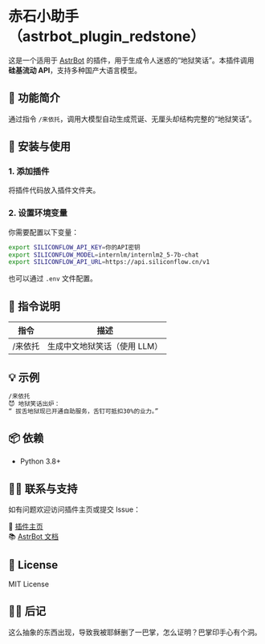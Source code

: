 # 赤石小助手（astrbot_plugin_redstone）

这是一个适用于 [AstrBot](https://astrbot.app) 的插件，用于生成令人迷惑的“地狱笑话”。本插件调用 **硅基流动 API**，支持多种国产大语言模型。

## 🧠 功能简介

通过指令 `/来依托`，调用大模型自动生成荒诞、无厘头却结构完整的“地狱笑话”。

## 🚀 安装与使用

### 1. 添加插件

将插件代码放入插件文件夹。

### 2. 设置环境变量

你需要配置以下变量：

```bash
export SILICONFLOW_API_KEY=你的API密钥
export SILICONFLOW_MODEL=internlm/internlm2_5-7b-chat
export SILICONFLOW_API_URL=https://api.siliconflow.cn/v1
```

也可以通过 `.env` 文件配置。

## 🔧 指令说明

| 指令 | 描述                         |
|------|------------------------------|
| /来依托 | 生成中文地狱笑话（使用 LLM） |

## 💡 示例

```bash
/来依托
😈 地狱笑话出炉：
“ 拔舌地狱现已开通自助服务，舌钉可抵扣30%的业力。”
```

## 📦 依赖

- Python 3.8+

## 🙋‍♂️ 联系与支持

如有问题欢迎访问插件主页或提交 Issue：

🔗 [插件主页](https://github.com/oyxning/astrbot_plugin_redstone)  
📚 [AstrBot 文档](https://astrbot.app)

## 📝 License

MIT License

## 🙋‍♂️ 后记

这么抽象的东西出现，导致我被耶稣删了一巴掌，怎么证明？巴掌印手心有个洞。
